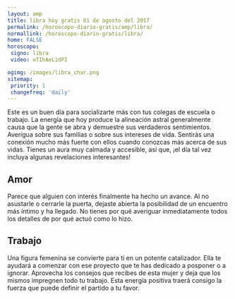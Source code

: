 ```yaml
---
layout: amp
title: libra hoy gratis 01 de agosto del 2017 
permalink: /horoscopo-diario-gratis/amp/libra/
normallink: /horoscopo-diario-gratis/libra/
home: FALSE
horoscopo:
 signo: libra
 video: oTIhAeLidPI

ogimg: /images/libra_char.png
sitemap:
 priority: 1
 changefreq: 'daily'
---
```



Este es un buen día para socializarte más con tus colegas de escuela o trabajo. La energía que hoy produce la alineación astral generalmente causa que la gente se abra y demuestre sus verdaderos sentimientos. Averigua sobre sus familias o sobre sus intereses de vida. Sentirás una conexión mucho más fuerte con ellos cuando conozcas más acerca de sus vidas. Tienes un aura muy calmada y accesible, así que, ¡el día tal vez incluya algunas revelaciones interesantes!

## Amor

Parece que alguien con interés finalmente ha hecho un avance. Al no asustarle o cerrarle la puerta, dejaste abierta la posibilidad de un encuentro más íntimo y ha llegado. No tienes por qué averiguar inmediatamente todos los detalles de por qué actuó como lo hizo.

## Trabajo

Una figura femenina se convierte para ti en un potente catalizador. Ella te ayudará a comenzar con ese proyecto que te has dedicado a posponer o a ignorar. Aprovecha los consejos que recibes de esta mujer y deja que los mismos impregnen todo tu trabajo. Esta energía positiva traerá consigo la fuerza que puede definir el partido a tu favor.